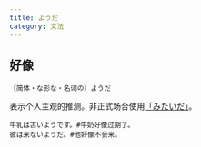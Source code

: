 ```yaml
---
title: ようだ
category: 文法
---
```


## 好像

`〔简体・な形な・名词の〕ようだ`

表示个人主观的推测。非正式场合使用[「みたいだ」](mitai)。

```example
牛乳は古いようです。#牛奶好像过期了。
彼は来ないようだ。#他好像不会来。
```

